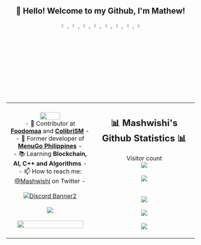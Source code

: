 <h2 align="center">👋 Hello! Welcome to my Github, I'm Mathew!</h2>
<p align="center">
<span align="center">
    <a target="_blank" href="https://">
        <img src="https://i.imgur.com/i3CJE88.png" width="5%"/>
    </a>
    <a target="_blank" href="https://kohee.ap">
        <img src="https://i.imgur.com/oGYoH70.png" width="5%"/>
    </a>
    <a target="_blank" href="https://meeble.io">
        <img src="https://i.imgur.com/6H0irOX.png" width="5%"/>
    </a>
    <a target="_blank" href="https://mechi.cloud">
        <img src="https://i.imgur.com/8JnHpYV.png" width="5%"/>
    </a>
    <a target="_blank" href="https://proteksyon.ml">
        <img src="https://i.imgur.com/PWW9Yg1.png" width="5%"/>
    </a>
    <a target="_blank" href="https://menugoph.com/">
        <img src="https://i.imgur.com/GVziq77.png" width="5%"/>
    </a>
    <a target="_blank" href="https://foodomaa.com/">
        <img src="https://i.imgur.com/oWvznMk.png" width="5%"/>
    </a>
    <a target="_blank" href="https://codecanyon.net/item/colibrism-the-ultimate-php-modern-social-media-sharing-platform/26612898">
        <img src="https://i.imgur.com/2AQGIF8.png" width="5%"/>
    </a>
</span>

<table align="center">
    <tr>
        <td>
            <p align="center">   
               <img align="center" src="https://i.imgur.com/3tDhosL.gif" width="50%"/></a><br/>   
                - 📝 Contributor at <strong><a target="_blank" href="https://foodomaa.com/">Foodomaa</a></strong> and  <strong><a target="_blank" href="https://codecanyon.net/item/colibrism-the-ultimate-php-modern-social-media-sharing-platform/26612898">ColibriSM</a></strong> - 
                <br/>
                - 🚚 Former developer of <strong><a target="_blank" href="https://menugoph.com/">MenuGo Philippines</a></strong> -
                <br/>
                - 📚 Learning <strong>Blockchain, AI, C++ and Algorithms</strong> -
                <br/>
                - 📫 How to reach me: <a target="_blank" href="https://twitter.com/Mashwishi">@Mashwishi</a> on Twitter -
                <br/><br/>
                <a href="https://discord.gg/FcEdqghY3X"><img align="center" src="https://discordapp.com/api/guilds/1054705084950384671/widget.png?style=banner2" alt="Discord Banner2"/></a>   
                <br/><br/>  
                <img align="center" src="https://github-readme-stats-taupe-two.vercel.app/api/wakatime?username=Mashwishi&hide_title=true&hide_border=true&langs_count=5&layout=compact&v=2.png"/>     
                <br/><br/> 
                <span align="center">
                        <img src="https://github-profile-trophy.vercel.app/?username=mashwishi" width="90%"/>
                </span>
            </p>
        </td>
        <td align="center">
            <h2 align="center">📊 Mashwishi's Github Statistics 📊 </h2>
              Visitor count<br>
                <img src="https://profile-counter.glitch.me/mashwishi/count.svg" />
            <br/><br>
            <a target="_blank" href="https://ko-fi.com/mashwishi"> <img align="center" src="https://ko-fi.com/img/githubbutton_sm.svg" /></a>  
            <br/><br/> <br/>  
            <img align="center" src="http://github-readme-streak-stats.herokuapp.com?user=Mashwishi&theme=radical&hide_border=true" />   
            <br/><br/>
            <img align="center" src="https://github-readme-stats-git-masterrstaa-rickstaa.vercel.app/api?username=Mashwishi&theme=radical&show_icons=true&hide_border=true" />
            <br/><br/>
                            <img align="center" src="https://github-readme-stats-git-masterrstaa-rickstaa.vercel.app/api/top-langs/?username=Mashwishi&theme=radical&hide_border=true" /> 
            <br/><br/>
        </td>
    </tr>
</table>
</p>


